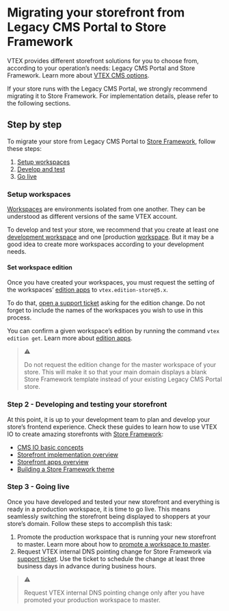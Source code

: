 # Migrating your storefront from Legacy CMS Portal to Store Framework

VTEX provides different storefront solutions for you to choose from, according to your operation’s needs: Legacy CMS Portal and Store Framework. Learn more about [VTEX CMS options](https://help.vtex.com/tracks/cms--2YcpgIljVaLVQYMzxQbc3z).

If your store runs with the Legacy CMS Portal, we strongly recommend migrating it to Store Framework. For implementation details, please refer to the following sections.

## Step by step

To migrate your store from Legacy CMS Portal to [Store Framework](https://developers.vtex.com/vtex-developer-docs/docs/vtex-io-documentation-what-is-vtex-store-framework), follow these steps:
1. [Setup workspaces](#setup-workspaces)
2. [Develop and test](#develop-and-test)
3. [Go live](#go-live)

### Setup workspaces

[Workspaces](https://developers.vtex.com/vtex-developer-docs/docs/vtex-io-documentation-workspace) are environments isolated from one another. They can be understood as different versions of the same VTEX account.

To develop and test your store, we recommend that you create at least one [development workspace](https://developers.vtex.com/vtex-developer-docs/docs/vtex-io-documentation-creating-a-development-workspace) and one [production [workspace](https://developers.vtex.com/vtex-developer-docs/docs/vtex-io-documentation-creating-a-production-workspace). But it may be a good idea to create more workspaces according to your development needs.

#### Set workspace edition

Once you have created your workspaces, you must request the setting of the workspaces’ [edition apps](https://developers.vtex.com/vtex-developer-docs/docs/vtex-io-documentation-edition-app) to `vtex.edition-store@5.x`.

To do that, [open a support ticket](https://help.vtex.com/en/support) asking for the edition change. Do not forget to include the names of the workspaces you wish to use in this process.

You can confirm a given workspace’s edition by running the command `vtex edition get`. Learn more about [edition apps](https://developers.vtex.com/vtex-developer-docs/docs/vtex-io-documentation-edition-app).

> ⚠️
>
> Do not request the edition change for the master workspace of your store. This will make it so that your main domain displays a blank Store Framework template instead of your existing Legacy CMS Portal store.

### Step 2 - Developing and testing your storefront

At this point, it is up to your development team to plan and develop your store’s frontend experience. Check these guides to learn how to use VTEX IO to create amazing storefronts with [Store Framework](https://developers.vtex.com/vtex-developer-docs/docs/vtex-io-documentation-what-is-vtex-store-framework):
- [CMS IO basic concepts](https://help.vtex.com/tracks/cms--2YcpgIljVaLVQYMzxQbc3z/4yB9wSl79cArd68aRBnBZ2)
- [Storefront implementation overview](https://developers.vtex.com/vtex-developer-docs/docs/storefront-implementation)
- [Storefront apps overview](https://developers.vtex.com/vtex-developer-docs/docs/store-framework-apps)
- [Building a Store Framework theme](https://developers.vtex.com/vtex-developer-docs/docs/getting-started-3)

### Step 3 - Going live

Once you have developed and tested your new storefront and everything is ready in a production workspace, it is time to go live. This means seamlessly switching the storefront being displayed to shoppers at your store’s domain. Follow these steps to accomplish this task:

1. Promote the production workspace that is running your new storefront to master. Learn more about how to [promote a workspace to master](https://developers.vtex.com/vtex-developer-docs/docs/vtex-io-documentation-promoting-a-workspace-to-master).
2. Request VTEX internal DNS pointing change for Store Framework via [support ticket](https://help.vtex.com/en/support). Use the ticket to schedule the change at least three business days in advance during business hours.

> ⚠️
>
> Request VTEX internal DNS pointing change only after you have promoted your production workspace to master.
